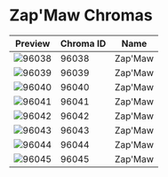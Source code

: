 # Zap'Maw Chromas

| Preview | Chroma ID | Name |
|---------|-----------|------|
| ![96038](https://raw.communitydragon.org/latest/plugins/rcp-be-lol-game-data/global/default/v1/champion-chroma-images/96/96038.png) | 96038 | Zap'Maw |
| ![96039](https://raw.communitydragon.org/latest/plugins/rcp-be-lol-game-data/global/default/v1/champion-chroma-images/96/96039.png) | 96039 | Zap'Maw |
| ![96040](https://raw.communitydragon.org/latest/plugins/rcp-be-lol-game-data/global/default/v1/champion-chroma-images/96/96040.png) | 96040 | Zap'Maw |
| ![96041](https://raw.communitydragon.org/latest/plugins/rcp-be-lol-game-data/global/default/v1/champion-chroma-images/96/96041.png) | 96041 | Zap'Maw |
| ![96042](https://raw.communitydragon.org/latest/plugins/rcp-be-lol-game-data/global/default/v1/champion-chroma-images/96/96042.png) | 96042 | Zap'Maw |
| ![96043](https://raw.communitydragon.org/latest/plugins/rcp-be-lol-game-data/global/default/v1/champion-chroma-images/96/96043.png) | 96043 | Zap'Maw |
| ![96044](https://raw.communitydragon.org/latest/plugins/rcp-be-lol-game-data/global/default/v1/champion-chroma-images/96/96044.png) | 96044 | Zap'Maw |
| ![96045](https://raw.communitydragon.org/latest/plugins/rcp-be-lol-game-data/global/default/v1/champion-chroma-images/96/96045.png) | 96045 | Zap'Maw |